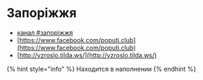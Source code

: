 # Запоріжжя

* [канал \#запоріжжя](https://discord.gg/Gu3wfAg)
* [https://www.facebook.com/poputi.club](https://www.facebook.com/poputi.club)
* [http://vzroslo.tilda.ws/](http://vzroslo.tilda.ws/)

{% hint style="info" %}
Находится в наполнении
{% endhint %}

